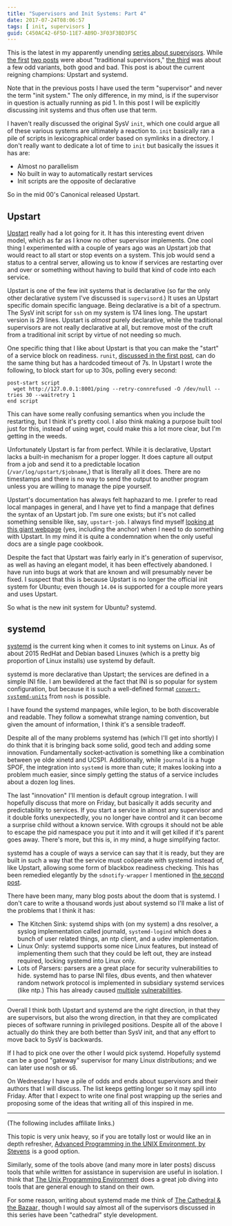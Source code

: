 ```yaml
---
title: "Supervisors and Init Systems: Part 4"
date: 2017-07-24T08:06:57
tags: [ init, supervisors ]
guid: C450AC42-6F5D-11E7-AB9D-3F03F3BD3F5C
---
```

This is the latest in my apparently unending [series about
supervisors][supervisors]. While [the first][1] [two posts][2] were about
"traditional supervisors," [the third][3] was about a few odd variants, both
good and bad.  This post is about the current reigning champions: Upstart and
systemd.

<!--more-->

Note that in the previous posts I have used the term "supervisor" and never the
term "init system."  The only difference, in my mind, is if the supervisor in
question is actually running as pid 1.  In this post I will be explicitly
discussing init systems and thus often use that term.

I haven't really discussed the original SysV `init`, which one could argue all
of these various systems are ultimately a reaction to.  `init` basically ran a
pile of scripts in lexicographical order based on symlinks in a directory.
I don't really want to dedicate a lot of time to `init` but basically the issues
it has are:

 * Almost no parallelism
 * No built in way to automatically restart services
 * Init scripts are the opposite of declarative

So in the mid 00's Canonical released Upstart.

## Upstart

[Upstart][upstart] really had a lot going for it.  It has this interesting
event driven model, which as far as I know no other supervisor implements.
One cool thing I experimented with a couple of years ago was an Upstart job
that would react to all start or stop events on a system.  This job would send
a status to a central server, allowing us to know if services are restarting
over and over or something without having to build that kind of code into
each service.

Upstart is one of the few init systems that is declarative (so far the only
other declarative system I've discussed is `supervisord`.)  It uses an Upstart
specific domain specific language. Being declarative is a bit of a spectrum.
The SysV init script for `ssh` on my system is 174 lines long.  The upstart
version is 29 lines.  Upstart is *almost* purely declarative, while the
traditional supervisors are not really declarative at all, but remove most of
the cruft from a traditional init script by virtue of not needing so much.

One specific thing that I like about Upstart is that you can make the "start" of
a service block on readiness.  `runit`, [discussed in the first post][1], can do
the same thing but has a hardcoded timeout of 7s.  In Upstart I wrote the
following, to block start for up to 30s, polling every second:

```
post-start script
  wget http://127.0.0.1:8001/ping --retry-connrefused -O /dev/null --tries 30 --waitretry 1
end script
```

This can have some really confusing semantics when you include the
restarting, but I think it's pretty cool.  I also think making a purpose built
tool just for this, instead of using wget, could make this a lot more clear, but
I'm getting in the weeds.

Unfortunately Upstart is far from perfect.  While it is declarative, Upstart
lacks a built-in mechanism for a proper logger.  It does capture all output from
a job and send it to a predictable location (`/var/log/upstart/$jobname`,) that
is literally all it does.  There are no timestamps and there is no way to send
the output to another program unless you are willing to manage the pipe
yourself.

Upstart's documentation has always felt haphazard to me.  I prefer to read local
manpages in general, and I have yet to find a manpage that defines the syntax of
an Upstart job.  I'm sure one exists; but it's not called something sensible
like, say, `upstart-job`.  I always find myself [looking at this giant
webpage][cookbook] (yes, including the anchor) when I need to do something with
Upstart.  In my mind it is quite a condemnation when the only useful docs are a
single page cookbook.

Despite the fact that Upstart was fairly early in it's generation of supervisor,
as well as having an elegant model, it has been effectively abandoned.  I have
run into bugs at work that are known and will presumably never be fixed.  I
suspect that this is because Upstart is no longer the official init system for
Ubuntu; even though `14.04` is supported for a couple more years and uses
Upstart.

So what is the new init system for Ubuntu?  systemd.

## systemd

[systemd][systemd] is the current king when it comes to init systems on Linux.
As of about 2015 RedHat and Debian based Linuxes (which is a pretty big
proportion of Linux installs) use systemd by default.

systemd is more declarative than Upstart; the services are defined in a simple
INI file.  I am bewildered at the fact that INI is so popular for system
configuration, but because it is such a well-defined format
[`convert-systemd-units`][csu] from `nosh` is possible.

I have found the systemd manpages, while legion, to be both discoverable and
readable.  They follow a somewhat strange naming convention, but given the
amount of information, I think it's a sensible tradeoff.

Despite all of the many problems systemd has (which I'll get into shortly) I do
think that it is bringing back some solid, good tech and adding some innovation.
Fundamentally socket-activation is something like a combination between ye olde
xinetd and UCSPI.  Additionally, while `journald` is a huge SPOF, the
integration into `systemd` is more than cute; it makes looking into a problem
much easier, since simply getting the status of a service includes about a dozen
log lines.

The last "innovation" I'll mention is default cgroup integration.  I will
hopefully discuss that more on Friday, but basically it adds security and
predictability to services.  If you start a service in almost any supervisor and
it double forks unexpectedly, you no longer have control and it can become a
surprise child without a known service.  With cgroups it should not be able to
escape the pid namespace you put it into and it will get killed if it's parent
goes away.  There's more, but this is, in my mind, a huge simplifying factor.

systemd has a couple of ways a service can say that it is ready, but they are
built in such a way that the service must coöperate with systemd instead of,
like Upstart, allowing some form of blackbox readiness checking.  This has been
remedied elegantly by the `sdnotify-wrapper` I mentioned in [the second
post][2].

There have been many, many blog posts about the doom that is systemd.  I don't
care to write a thousand words just about systemd so I'll make a list of the
problems that I think it has:

 * The Kitchen Sink: systemd ships with (on my system) a dns resolver, a syslog
   implementation called journald, `systemd-logind` which does a bunch of user
   related things, an ntp client, and a udev implementation.
 * Linux Only: systemd supports some nice Linux features, but instead of
   implementing them such that they could be left out, they are instead
   required, locking systemd into Linux only.
 * Lots of Parsers: parsers are a great place for security vulnerabilities to
   hide.  systemd has to parse INI files, dbus events, and then whatever random
   network protocol is implemented in subsidiary systemd services (like ntp.)
   This has already caused [multiple][v1] [vulnerabilities][v2].

---

Overall I think both Upstart and systemd are the right direction, in that they
are supervisors, but also the wrong direction, in that they are complicated
pieces of software running in privileged positions.  Despite all of the above I
actually do think they are both better than SysV init, and that any effort to
move back to SysV is backwards.

If I had to pick one over the other I would pick systemd.  Hopefully systemd can
be a good "gateway" supervisor for many Linux distributions; and we can later
use nosh or s6.

On Wednesday I have a pile of odds and ends about supervisors and their authors
that I will discuss.  The list keeps getting longer so it may spill into Friday.
After that I expect to write one final post wrapping up the series and proposing
some of the ideas that writing all of this inspired in me.

---

(The following includes affiliate links.)

This topic is very unix heavy, so if you are totally lost or would like an in
depth refresher, <a target="_blank" href="https://www.amazon.com/gp/product/0321637739/ref=as_li_tl?ie=UTF8&camp=1789&creative=9325&creativeASIN=0321637739&linkCode=as2&tag=afoolishmanif-20&linkId=9f20643e726defaa727849b7606fb656">Advanced Programming in the UNIX Environment, by Stevens</a><img src="//ir-na.amazon-adsystem.com/e/ir?t=afoolishmanif-20&l=am2&o=1&a=0321637739" width="1" height="1" border="0" alt="" style="border:none !important; margin:0px !important;" />
is a good option.

Similarly, some of the tools above (and many more in later posts) discuss tools
that while written for assistance in supervision are useful in isolation.  I
think that
<a target="_blank" href="https://www.amazon.com/gp/product/013937681X/ref=as_li_tl?ie=UTF8&camp=1789&creative=9325&creativeASIN=013937681X&linkCode=as2&tag=afoolishmanif-20&linkId=6279d8d234dff9ee5623e7ad7bed35df">The Unix Programming Environment</a><img src="//ir-na.amazon-adsystem.com/e/ir?t=afoolishmanif-20&l=am2&o=1&a=013937681X" width="1" height="1" border="0" alt="" style="border:none !important; margin:0px !important;" /> 
does a great job diving into tools that are general enough to stand on their
own.

For some reason, writing about systemd made me think of <a target="_blank" href="https://www.amazon.com/gp/product/0596001088/ref=as_li_tl?ie=UTF8&camp=1789&creative=9325&creativeASIN=0596001088&linkCode=as2&tag=afoolishmanif-20&linkId=956aa2da6f0dafbfe730336168b4df8b">The Cathedral &amp; the Bazaar</a><img src="//ir-na.amazon-adsystem.com/e/ir?t=afoolishmanif-20&l=am2&o=1&a=0596001088" width="1" height="1" border="0" alt="" style="border:none !important; margin:0px !important;" />,
though I would say almost all of the supervisors discussed in this series have
been "cathedral" style development.

[cookbook]: http://upstart.ubuntu.com/cookbook/#stanzas-by-category
[1]: /posts/supervisors-and-init-systems-1/
[2]: /posts/supervisors-and-init-systems-2/
[3]: /posts/supervisors-and-init-systems-3/
[upstart]: http://upstart.ubuntu.com/
[v1]: https://usn.ubuntu.com/usn/usn-3341-1/
[v2]: https://github.com/systemd/systemd/issues/4234
[csu]: https://jdebp.eu/Softwares/nosh/guide/convert-systemd-units.html
[supervisors]: /tags/supervisors
[systemd]: https://freedesktop.org/wiki/Software/systemd/
